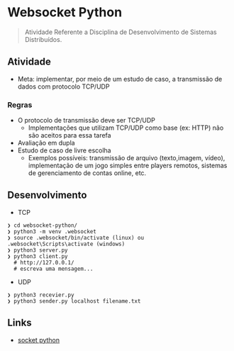 # Websocket Python

> Atividade Referente a Disciplina de Desenvolvimento de Sistemas Distribuídos.

## Atividade

- Meta: implementar, por meio de um estudo de caso, a transmissão de dados com protocolo TCP/UDP

### Regras

- O protocolo de transmissão deve ser TCP/UDP
  - Implementações que utilizam TCP/UDP como base (ex: HTTP) não são aceitos para essa tarefa
- Avaliação em dupla
- Estudo de caso de livre escolha
  - Exemplos possíveis: transmissão de arquivo (texto,imagem, vídeo), implementação de um jogo simples entre players remotos, sistemas de gerenciamento de contas online, etc.

## Desenvolvimento

- TCP

```console
❯ cd websocket-python/
❯ python3 -m venv .websocket
❯ source .websocket/bin/activate (linux) ou .websocket\Scripts\activate (windows)
❯ python3 server.py
❯ python3 client.py
  # http://127.0.0.1/
  # escreva uma mensagem...
```

- UDP

```console
❯ python3 recevier.py
❯ python3 sender.py localhost filename.txt
```

## Links

- [socket python](https://www.alura.com.br/artigos/entendendo-socket-no-python-criando-um-bot-de-irc)
